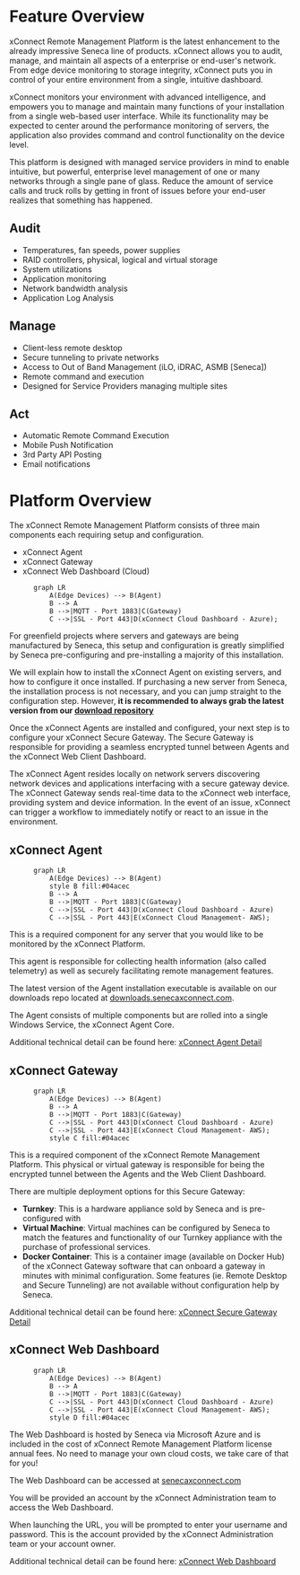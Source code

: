 # Feature Overview

xConnect Remote Management Platform is the latest enhancement to the already impressive Seneca line of products. xConnect allows you to audit, manage, and maintain all aspects of a enterprise or end-user's network. From edge device monitoring to storage integrity, xConnect puts you in control of your entire environment from a single, intuitive dashboard.

xConnect monitors your environment with advanced intelligence, and empowers you to manage and maintain many functions of your installation from a single web-based user interface. While its functionality may be expected to center around the performance monitoring of servers, the application also provides command and control functionality on the device level.

This platform is designed with managed service providers in mind to enable intuitive, but powerful, enterprise level management of one or many networks through a single pane of glass. Reduce the amount of service calls and truck rolls by getting in front of issues before your end-user realizes that something has happened.

## Audit

- Temperatures, fan speeds, power supplies
- RAID controllers, physical, logical and virtual storage
- System utilizations
- Application monitoring
- Network bandwidth analysis
- Application Log Analysis

## Manage

- Client-less remote desktop
- Secure tunneling to private networks
- Access to Out of Band Management (iLO, iDRAC, ASMB [Seneca])
- Remote command and execution
- Designed for Service Providers managing multiple sites

## Act

- Automatic Remote Command Execution
- Mobile Push Notification
- 3rd Party API Posting
- Email notifications

# Platform Overview

The xConnect Remote Management Platform consists of three main components each requiring
setup and configuration. 

- xConnect Agent
- xConnect Gateway
- xConnect Web Dashboard (Cloud)

```mermaid
      graph LR
          A(Edge Devices) --> B(Agent)
          B --> A
          B -->|MQTT - Port 1883|C(Gateway)
          C -->|SSL - Port 443|D(xConnect Cloud Dashboard - Azure);
```

For greenfield projects where servers and gateways are being 
manufactured by Seneca, this setup and configuration is greatly simplified by Seneca pre-configuring and
pre-installing a majority of this installation.

We will explain how to install the xConnect Agent on existing servers, and how to
configure it once installed. If purchasing a new server from Seneca, the installation process is not
necessary, and you can jump straight to the configuration step. 
However, **it is recommended to always grab the latest version from our [download repository](https://downloads.senecaxconnect.com)**

Once the xConnect Agents are installed and configured, your next step is to configure
your xConnect Secure Gateway. The Secure Gateway is responsible for providing a seamless
encrypted tunnel between Agents and the xConnect Web Client Dashboard.

The xConnect Agent resides locally on network servers discovering network devices and
applications interfacing with a secure gateway device. The xConnect Gateway sends real-time
data to the xConnect web interface, providing system and device information. In the event of an
issue, xConnect can trigger a workflow to immediately notify or react to an issue in the
environment.

## xConnect Agent

```mermaid
      graph LR
          A(Edge Devices) --> B(Agent)
          style B fill:#04acec
          B --> A
          B -->|MQTT - Port 1883|C(Gateway)
          C -->|SSL - Port 443|D(xConnect Cloud Dashboard - Azure)
          C -->|SSL - Port 443|E(xConnect Cloud Management- AWS);
```

This is a required component for any server that you would like to be monitored by the xConnect Platform. 

This agent is responsible for collecting health information (also 
called telemetry) as well as securely facilitating remote management features.

The latest version of the Agent installation executable is available on our downloads repo 
located at [downloads.senecaxconnect.com](http://downloads.senecaxconnect.com).

The Agent consists of multiple components but are rolled into a single Windows Service, the xConnect Agent Core.

Additional technical detail can be found here: [xConnect Agent Detail](/xconnect_docs/Agent_Overview) 

## xConnect Gateway

```mermaid
      graph LR
          A(Edge Devices) --> B(Agent)
          B --> A
          B -->|MQTT - Port 1883|C(Gateway)
          C -->|SSL - Port 443|D(xConnect Cloud Dashboard - Azure)
          C -->|SSL - Port 443|E(xConnect Cloud Management- AWS);
          style C fill:#04acec
```

This is a required component of the xConnect Remote Management Platform. This physical or
virtual gateway is responsible for being the encrypted tunnel between the Agents and the
Web Client Dashboard.

There are multiple deployment options for this Secure Gateway:

- **Turnkey**: This is a hardware appliance sold by Seneca and is pre-configured with 
- **Virtual Machine**: Virtual machines can be configured by Seneca to match the features and functionality of our Turnkey appliance 
with the purchase of professional services. 
- **Docker Container**: This is a container image (available on Docker Hub) of the xConnect Gateway software that can 
onboard a gateway in minutes with minimal configuration. Some features (ie. Remote Desktop and Secure Tunneling) are not available
without configuration help by Seneca.

Additional technical detail can be found here: [xConnect Secure Gateway Detail](/xconnect_docs/Gateway_Overview)

## xConnect Web Dashboard

```mermaid
      graph LR
          A(Edge Devices) --> B(Agent)
          B --> A
          B -->|MQTT - Port 1883|C(Gateway)
          C -->|SSL - Port 443|D(xConnect Cloud Dashboard - Azure)
          C -->|SSL - Port 443|E(xConnect Cloud Management- AWS);
          style D fill:#04acec
```

The Web Dashboard is hosted by Seneca via Microsoft Azure and is included in the cost of
xConnect Remote Management Platform license annual fees. No need to manage your own
cloud costs, we take care of that for you!

The Web Dashboard can be accessed at [senecaxconnect.com](https://senecaxconnect.com)

You will be provided an account by the xConnect
Administration team to access the Web Dashboard.

When launching the URL, you will be prompted to enter your username and password. This is
the account provided by the xConnect Administration team or your account owner. 

Additional technical detail can be found here: [xConnect Web Dashboard](/xconnect_docs/Dashboard_Overview)